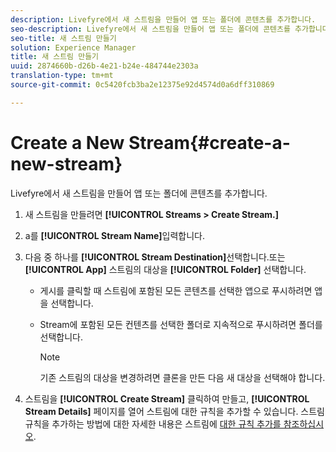 ```yaml
---
description: Livefyre에서 새 스트림을 만들어 앱 또는 폴더에 콘텐츠를 추가합니다.
seo-description: Livefyre에서 새 스트림을 만들어 앱 또는 폴더에 콘텐츠를 추가합니다.
seo-title: 새 스트림 만들기
solution: Experience Manager
title: 새 스트림 만들기
uuid: 2874660b-d26b-4e21-b24e-484744e2303a
translation-type: tm+mt
source-git-commit: 0c5420fcb3ba2e12375e92d4574d0a6dff310869

---
```



# Create a New Stream{#create-a-new-stream}

Livefyre에서 새 스트림을 만들어 앱 또는 폴더에 콘텐츠를 추가합니다.

1. 새 스트림을 만들려면 **[!UICONTROL Streams > Create Stream.]**
1. a를 **[!UICONTROL Stream Name]**&#x200B;입력합니다.
1. 다음 중 하나를 **[!UICONTROL Stream Destination]**&#x200B;선택합니다.또는 **[!UICONTROL App]** 스트림의 대상을 **[!UICONTROL Folder]** 선택합니다.

   * 게시를 클릭할 때 스트림에 포함된 모든 콘텐츠를 선택한 앱으로 푸시하려면 앱을 선택합니다.
   * Stream에 포함된 모든 컨텐츠를 선택한 폴더로 지속적으로 푸시하려면 폴더를 선택합니다.

      >[!NOTE]
      >
      >기존 스트림의 대상을 변경하려면 클론을 만든 다음 새 대상을 선택해야 합니다.

1. 스트림을 **[!UICONTROL Create Stream]** 클릭하여 만들고, **[!UICONTROL Stream Details]** 페이지를 열어 스트림에 대한 규칙을 추가할 수 있습니다. 스트림 규칙을 추가하는 방법에 대한 자세한 내용은 스트림에 [대한 규칙 추가를 참조하십시오](../c-streams/t-add-rules-for-your-stream.md#t_add_rules_for_your_stream).
